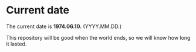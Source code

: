 # Current date

The current date is **1974.06.10.** (YYYY.MM.DD.)

This repository will be good when the world ends, so we will know how long it lasted.